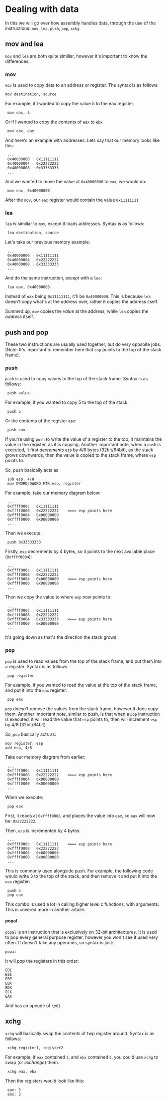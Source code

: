 # Dealing with data

In this we will go over how assembly handles data, through the use of the instructions: `mov`, `lea`, `push`, `pop`, `xchg`

## mov and lea

`mov` and `lea` are both quite similiar, however it's important to know the differences.

### mov

`mov` is used to copy data to an address or register. The syntax is as follows:

```text
mov destination, source
```

For example, if I wanted to copy the value 5 to the eax register:

```text
 mov eax, 5
```

Or if I wanted to copy the contents of `eax` to `ebx`

```text
 mov ebx, eax
```

And here's an example with addresses: Lets say that our memory looks like this:

```text
 ...
 0x40000000 | 0x11111111
 0x40000004 | 0x22222222
 0x40000008 | 0x33333333
 ...
```

And we wanted to move the value at `0x40000000` to `eax`, we would do:

```text
 mov eax, 0x40000000
```

After the `mov`, our `eax` register would contain the value `0x11111111`

### lea

`lea` is similiar to `mov`, except it loads addresses. Syntax is as follows:

```text
 lea destination, source
```

Let's take our previous memory example:

```text
 ...
 0x40000000 | 0x11111111
 0x40000004 | 0x22222222
 0x40000008 | 0x33333333
 ...
```

And do the same instruction, except with a `lea`:

```text
 lea eax, 0x40000000
```

Instead of `eax` being `0x11111111`, it'll be `0x40000000`. This is because `lea` doesn't copy what's at the address over, rather it copies the address itself.

Summed up, `mov` copies the _value_ at the address, while `lea` copies the _address_ itself.

## push and pop

These two instructions are usually used together, but do very oppsoite jobs. \(Note: It's important to remember here that `esp` points to the top of the stack frame\).

### push

`push` is used to copy values to the top of the stack frame. Syntax is as follows:

```text
 push value
```

For example, if you wanted to copy 5 to the top of the stack:

```text
 push 5
```

Or the contents of the register `eax`:

```text
 push eax
```

If you're using `push` to write the value of a register to the top, it maintains the value in the register, as it is copying. Another important note, when a `push` is executed, it first _decrements_ `esp` by 4/8 bytes \(32bit/64bit\), as the stack grows downwards, then the value is copied to the stack frame, where `esp` points to.

So, push basically acts as:

```text
 sub esp, 4/8
 mov DWORD/QWORD PTR esp, register
```

For example, take our memory diagram below:

```text
 ...
 0xffff000c | 0x11111111
 0xffff0008 | 0x22222222    <=== esp points here
 0xffff0004 | 0x00000000
 0xffff0000 | 0x00000000
 ...
```

Then we execute:

```text
 push 0x33333333
```

Firstly, `esp` decrements by 4 bytes, so it points to the next available place \(`0xffff0004`\):

```text
 ...
 0xffff000c | 0x11111111
 0xffff0008 | 0x22222222
 0xffff0004 | 0x00000000    <=== esp points here
 0xffff0000 | 0x00000000
 ...
```

Then we copy the value to where `esp` now points to:

```text
 ...
 0xffff000c | 0x11111111
 0xffff0008 | 0x22222222
 0xffff0004 | 0x33333333    <=== esp points here
 0xffff0000 | 0x00000000
 ...
```

It's going down as that's the direction the stack grows

### pop

`pop` is used to read values from the top of the stack frame, and put them into a register. Syntax is as follows:

```text
 pop register
```

For example, if you wanted to read the value at the top of the stack frame, and put it into the `eax` register:

```text
 pop eax
```

`pop` doesn't remove the values from the stack frame, however it does copy them. Another important note, similar to push, is that when a `pop` instruction is executed, it will read the value that `esp` points to, then will increment `esp` by 4/8 \(32bit/64bit\).

So, `pop` basically acts as:

```text
mov register, esp
add esp, 4/8
```

Take our memory diagram from earlier:

```text
 ...
 0xffff000c | 0x11111111
 0xffff0008 | 0x22222222    <=== esp points here
 0xffff0004 | 0x00000000
 0xffff0000 | 0x00000000
 ...
```

When we execute:

```text
 pop eax
```

First, it reads at `0xffff0008`, and places the value into `eax`, so `eax` will now be: `0x22222222`.

Then, `esp` is incremented by 4 bytes:

```text
 ...
 0xffff000c | 0x11111111    <=== esp points here
 0xffff0008 | 0x22222222
 0xffff0004 | 0x00000000
 0xffff0000 | 0x00000000
 ...
```

This is commonly used alongside push. For example, the following code would write 3 to the top of the stack, and then remove it and put it into the `eax` register:

```text
 push 3
 pop eax
```

This combo is used a lot in calling higher level c functions, with arguments. This is covered more in another article.

#### popal

`popal` is an instruction that is exclusively on 32-bit architectures.  It is used to pop every general purpose register, however you won't see it used very often. It doesn't take any operands, so syntax is just:

```text
popal
```

It will pop the registers in this order:

```text
EDI
ESI
EBP
EBX
EDX
ECX
EAX
```

And has an opcode of `\x61`

## xchg

`xchg` will basically swap the contents of twp register around. Syntax is as follows:

```text
 xchg register1, register2
```

For example, if `eax` contained `3`, and `ebx` contained `5`, you could use `xchg` to swap \(or _exchange_\) them.

```text
 xchg eax, ebx
```

Then the registers would look like this:

```text
 eax: 5
 ebx: 3
```

